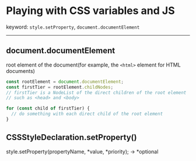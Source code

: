 # Playing with CSS variables and JS

keyword: `style.setProperty`, `document.documentElement`

---

## document.documentElement

root element of the document(for example, the `<html>` element for HTML documents)

```javascript
const rootElement = document.documentElement;
const firstTier = rootElement.childNodes;
// firstTier is a NodeList of the direct children of the root element
// such as <head> and <body>

for (const child of firstTier) {
  // do something with each direct child of the root element
}
```

## CSSStyleDeclaration.setProperty()

style.setProperty(propertyName, *value, *priority);
→ \*optional
